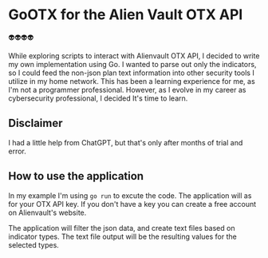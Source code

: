 # GoOTX for the Alien Vault OTX API

👽👽👽👽


While exploring scripts to interact with Alienvault OTX API, I decided to write my own implementation using Go. I wanted to parse out only the indicators, so I could feed the non-json plan text information into other security tools I utilize in my home network. This has been a learning experience for me, as I'm not a programmer professional. However, as I evolve in my career as cybersecurity professional, I decided It's time to learn. 


## Disclaimer

I had a little help from ChatGPT, but that's only after months of trial and error. 

## How to use the application

In my example I'm using `go run` to excute the code. The application will as for your OTX API key. If you don't have a key you can create a free account on Alienvault's website.

The application will filter the json data, and create text files based on indicator types. The text file output will be the resulting values for the selected types. 
